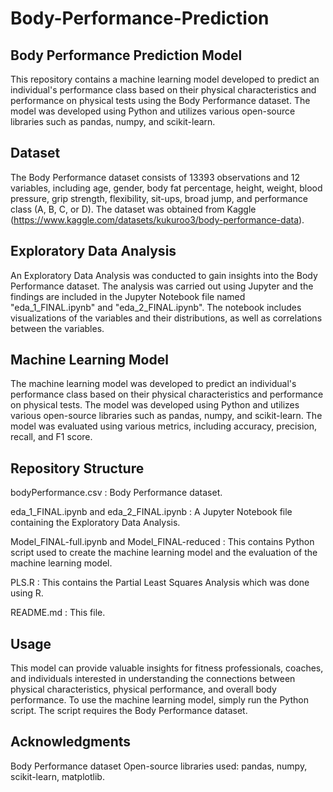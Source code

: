# Body-Performance-Prediction

## Body Performance Prediction Model

This repository contains a machine learning model developed to predict an individual's performance class based on their physical characteristics and performance on physical tests using the Body Performance dataset. The model was developed using Python and utilizes various open-source libraries such as pandas, numpy, and scikit-learn.


## Dataset

The Body Performance dataset consists of 13393 observations and 12 variables, including age, gender, body fat percentage, height, weight, blood pressure, grip strength, flexibility, sit-ups, broad jump, and performance class (A, B, C, or D). The dataset was obtained from Kaggle (https://www.kaggle.com/datasets/kukuroo3/body-performance-data).


## Exploratory Data Analysis

An Exploratory Data Analysis was conducted to gain insights into the Body Performance dataset. The analysis was carried out using Jupyter and the findings are included in the Jupyter Notebook file named "eda_1_FINAL.ipynb" and "eda_2_FINAL.ipynb". The notebook includes visualizations of the variables and their distributions, as well as correlations between the variables.

## Machine Learning Model

The machine learning model was developed to predict an individual's performance class based on their physical characteristics and performance on physical tests. The model was developed using Python and utilizes various open-source libraries such as pandas, numpy, and scikit-learn. The model was evaluated using various metrics, including accuracy, precision, recall, and F1 score.

## Repository Structure

 bodyPerformance.csv : Body Performance dataset.
 
 eda_1_FINAL.ipynb and eda_2_FINAL.ipynb : A Jupyter Notebook file containing the Exploratory Data Analysis.
 
 Model_FINAL-full.ipynb and Model_FINAL-reduced :
 This contains Python script used to create the machine learning model and the evaluation of the machine learning model.
 
 PLS.R : This contains the Partial Least Squares Analysis which was done using R.
 
 README.md : This file.


## Usage

This model can provide valuable insights for fitness professionals, coaches, and individuals interested in understanding the connections between physical characteristics, physical performance, and overall body performance.
To use the machine learning model, simply run the Python script. The script requires the Body Performance dataset.


## Acknowledgments

 Body Performance dataset
 Open-source libraries used: pandas, numpy, scikit-learn, matplotlib.
